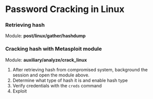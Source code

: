 # Password Cracking in Linux

### Retrieving hash  
Module: **post/linux/gather/hashdump**

### Cracking hash with Metasploit module
Module: **auxiliary/analyze/crack_linux**  
1. After retrieving hash from compromised system, background the session and open the module above.  
2. Determine what type of hash it is and enable hash type  
3. Verify credentials with the ```creds``` command  
4. Exploit
